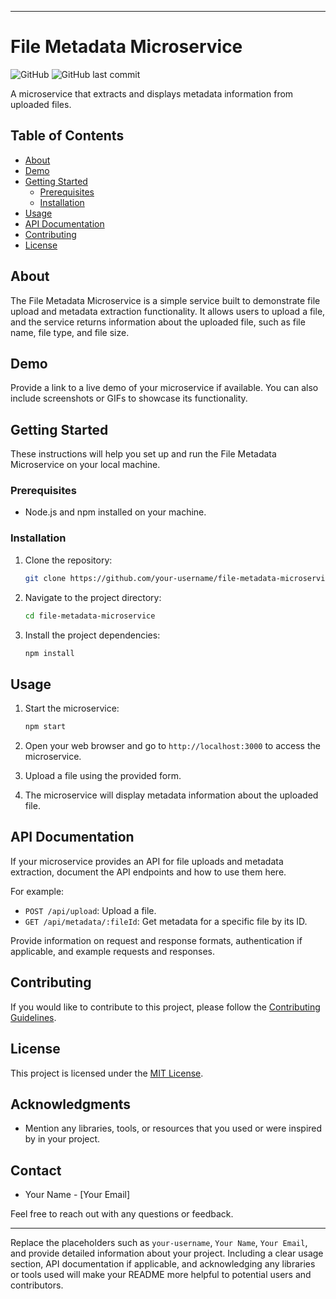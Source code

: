 
---

# File Metadata Microservice

![GitHub](https://img.shields.io/github/license/your-username/file-metadata-microservice)
![GitHub last commit](https://img.shields.io/github/last-commit/your-username/file-metadata-microservice)

A microservice that extracts and displays metadata information from uploaded files.

## Table of Contents

- [About](#about)
- [Demo](#demo)
- [Getting Started](#getting-started)
  - [Prerequisites](#prerequisites)
  - [Installation](#installation)
- [Usage](#usage)
- [API Documentation](#api-documentation)
- [Contributing](#contributing)
- [License](#license)

## About

The File Metadata Microservice is a simple service built to demonstrate file upload and metadata extraction functionality. It allows users to upload a file, and the service returns information about the uploaded file, such as file name, file type, and file size.

## Demo

Provide a link to a live demo of your microservice if available. You can also include screenshots or GIFs to showcase its functionality.

## Getting Started

These instructions will help you set up and run the File Metadata Microservice on your local machine.

### Prerequisites

- Node.js and npm installed on your machine.

### Installation

1. Clone the repository:

   ```bash
   git clone https://github.com/your-username/file-metadata-microservice.git
   ```

2. Navigate to the project directory:

   ```bash
   cd file-metadata-microservice
   ```

3. Install the project dependencies:

   ```bash
   npm install
   ```

## Usage

1. Start the microservice:

   ```bash
   npm start
   ```

2. Open your web browser and go to `http://localhost:3000` to access the microservice.

3. Upload a file using the provided form.

4. The microservice will display metadata information about the uploaded file.

## API Documentation

If your microservice provides an API for file uploads and metadata extraction, document the API endpoints and how to use them here.

For example:

- `POST /api/upload`: Upload a file.
- `GET /api/metadata/:fileId`: Get metadata for a specific file by its ID.

Provide information on request and response formats, authentication if applicable, and example requests and responses.

## Contributing

If you would like to contribute to this project, please follow the [Contributing Guidelines](CONTRIBUTING.md).

## License

This project is licensed under the [MIT License](LICENSE).

## Acknowledgments

- Mention any libraries, tools, or resources that you used or were inspired by in your project.

## Contact

- Your Name - [Your Email]

Feel free to reach out with any questions or feedback.

---

Replace the placeholders such as `your-username`, `Your Name`, `Your Email`, and provide detailed information about your project. Including a clear usage section, API documentation if applicable, and acknowledging any libraries or tools used will make your README more helpful to potential users and contributors.
